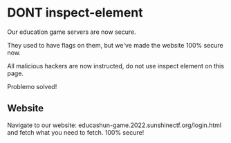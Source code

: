 # DONT inspect-element
Our education game servers are now secure.

They used to have flags on them, but we've made the website 100% secure now.

All malicious hackers are now instructed, do not use inspect element on this page.

Problemo solved!

## Website
Navigate to our website: educashun-game.2022.sunshinectf.org/login.html and fetch what you need to fetch. 100% secure!
